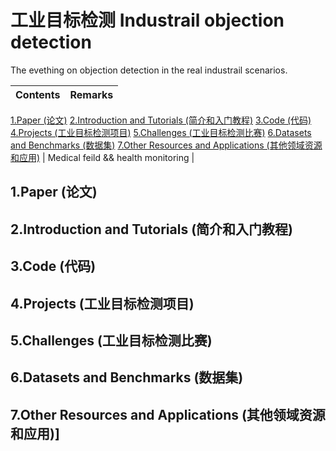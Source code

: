 # 工业目标检测 Industrail objection detection
The evething on objection detection in the real industrail scenarios.

| Contents | Remarks | 
|:-|:-|
[1.Paper (论文)](#1)
[2.Introduction and Tutorials (简介和入门教程)](#2)
[3.Code (代码)](#3)
[4.Projects (工业目标检测项目)](#4)
[5.Challenges (工业目标检测比赛)](#5)
[6.Datasets and Benchmarks (数据集)](#6)
[7.Other Resources and Applications (其他领域资源和应用)](#7) | Medical feild && health monitoring |


<h2 id="1">1.Paper (论文)</h2>
<h2 id="2">2.Introduction and Tutorials (简介和入门教程)</h2>
<h2 id="3">3.Code (代码)</h2>
<h2 id="4">4.Projects (工业目标检测项目)</h2>
<h2 id="5">5.Challenges (工业目标检测比赛)</h2>
<h2 id="6">6.Datasets and Benchmarks (数据集)</h2>
<h2 id="7">7.Other Resources and Applications (其他领域资源和应用)]</h2>




